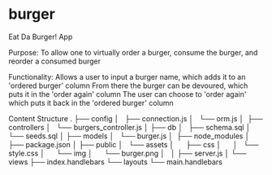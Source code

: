# burger
Eat Da Burger! App

Purpose:
To allow one to virtually order a burger, consume the burger, and reorder a consumed burger

Functionality:
Allows a user to input a burger name, which adds it to an 'ordered burger' column
From there the burger can be devoured, which puts it in the 'order again' column
The user can choose to 'order again' which puts it back in the 'ordered burger' column

Content Structure
.
├── config
│   ├── connection.js
│   └── orm.js
│ 
├── controllers
│   └── burgers_controller.js
│
├── db
│   ├── schema.sql
│   └── seeds.sql
│
├── models
│   └── burger.js
│ 
├── node_modules
│ 
├── package.json
│
├── public
│   └── assets
│       ├── css
│       │   └── style.css
│       └── img
│           └── burger.png
│   
│
├── server.js
│
└── views
    ├── index.handlebars
    └── layouts
        └── main.handlebars
